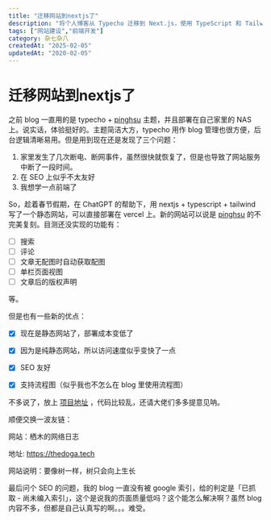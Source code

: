 ```yaml
---
title: "迁移网站到nextjs了"
description: "将个人博客从 Typecho 迁移到 Next.js，使用 TypeScript 和 Tailwind CSS 构建静态网站，并部署到 Vercel，提升访问速度与 SEO 友好性。同时分享迁移过程、优缺点对比，以及优化方向。"
tags: ["网站建设","前端开发"]
category: 杂七杂八
createdAt: "2025-02-05"
updatedAt: "2020-02-05"
---
```






# 迁移网站到nextjs了



之前 blog 一直用的是 typecho + [pinghsu](https://github.com/chakhsu/pinghsu) 主题，并且部署在自己家里的 NAS 上。说实话，体验挺好的。主题简洁大方，typecho 用作 blog 管理也很方便，后台逻辑清晰易用。但是用到现在还是发现了三个问题：

1. 家里发生了几次断电、断网事件，虽然很快就恢复了，但是也导致了网站服务中断了一段时间。
2. 在 SEO 上似乎不太友好
3. 我想学一点前端了

So，趁着春节假期，在 ChatGPT 的帮助下，用 nextjs + typescript + tailwind 写了一个静态网站，可以直接部署在 vercel 上。新的网站可以说是  [pinghsu](https://github.com/chakhsu/pinghsu) 的不完美复刻。目测还没实现的功能有：

- [ ] 搜索
- [ ] 评论
- [ ] 文章无配图时自动获取配图
- [ ] 单栏页面视图
- [ ] 文章后的版权声明

等。

但是也有一些新的优点：

- [x] 现在是静态网站了，部署成本变低了
- [x] 因为是纯静态网站，所以访问速度似乎变快了一点
- [x] SEO 友好
- [x] 支持流程图（似乎我也不怎么在 blog 里使用流程图）



不多说了，放上 [项目地址](https://github.com/thedogb/PingRay) ，代码比较乱，还请大佬们多多提意见呐。



顺便交换一波友链：

网站：栖木的网络日志

地址: https://thedoga.tech

网站说明：要像树一样，树只会向上生长



最后问个 SEO 的问题，我的 blog 一直没有被 google 索引，给的判定是「已抓取 - 尚未编入索引」，这个是说我的页面质量低吗？这个能怎么解决啊？虽然 blog 内容不多，但都是自己认真写的啊。。。难受。

